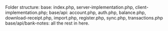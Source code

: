 Folder structure: base: index.php, server-implementation.php, client-implementation.php; 
base/api: account.php, auth.php, balance.php, download-receipt.php, import.php, register.php, sync.php, transactions.php
base/api/bank-notes: all the rest in here.
